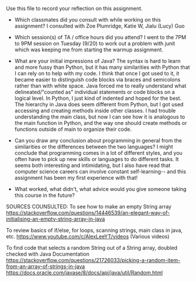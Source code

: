 Use this file to record your reflection on this assignment.

- Which classmates did you consult with while working on this assignment?
I consulted with Zoe Plumridge, Katie W, Jialu (Lucy) Guo

- Which session(s) of TA / office hours did you attend?
I went to the 7PM to 9PM session on Tuesday (9/20) to work out a problem with junit which was keeping me from starting the warmup assignment. 

- What are your initial impressions of Java? 
The syntax is hard to learn and more fussy than Python, but it has many similarities with Python that I can rely on to help with my code. I think that once I got used to it, it became easier to distinguish code blocks via braces and semicolons rather than with white space. Java forced me to really understand what delineated/"counted as" individual statements or code blocks on a logical level. In Python, I just kind of indented and hoped for the best.
The hierarchy in Java does seem different from Python, but I got used accessing and creating methods inside other classes. 
I had trouble understanding the main class, but now I can see how it is analogous to the main function in Python, and the way 
one should create methods or functions outside of main to organize their code. 

- Can you draw any conclusion about programming in general from the similarities or the differences between the two languages? 
I might conclude that programming comes in a lot of different styles, and you often have to pick up new skills or 
languages to do different tasks. It seems both interesting and intimidating, but I also have read that computer science careers can involve constant self-learning-- and this assignment has been my first experience with that! 

- What worked, what didn't, what advice would you give someone taking this course in the future?

SOURCES COUNSULTED: 
To see how to make an empty String array https://stackoverflow.com/questions/14446539/an-elegant-way-of-initialising-an-empty-string-array-in-java

To review basics of if/else, for loops, scanning strings, main class in java, etc. 
https://www.youtube.com/c/AlexLeeYT/videos (Various videos)

To find code that selects a random String out of a String array, doubled checked with Java Documentation
https://stackoverflow.com/questions/21726033/picking-a-random-item-from-an-array-of-strings-in-java
https://docs.oracle.com/javase/8/docs/api/java/util/Random.html


